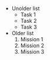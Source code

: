 * Unolder list
  * Task 1
  * Task 2
  * Task 3
* Older list
  1. Mission 1
  2. Mission 2
  3. Mission 3
